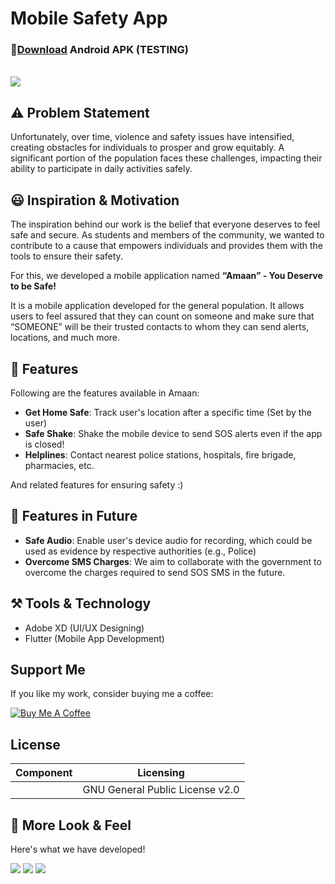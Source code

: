 # Mobile Safety App

###  🔽[Download][download] Android APK (TESTING)

<br>

<img src="https://user-images.githubusercontent.com/43790152/136709012-5e27b2f9-06d6-40fc-8ed0-26d67818e204.png">

## ⚠️ Problem Statement
Unfortunately, over time, violence and safety issues have intensified, creating obstacles for individuals to prosper and grow equitably. A significant portion of the population faces these challenges, impacting their ability to participate in daily activities safely.

## 😃 Inspiration & Motivation
The inspiration behind our work is the belief that everyone deserves to feel safe and secure. As students and members of the community, we wanted to contribute to a cause that empowers individuals and provides them with the tools to ensure their safety.

For this, we developed a mobile application named **“Amaan” - You Deserve to be Safe!**

It is a mobile application developed for the general population. It allows users to feel assured that they can count on someone and make sure that “SOMEONE” will be their trusted contacts to whom they can send alerts, locations, and much more.

## 📱 Features
Following are the features available in Amaan:
- **Get Home Safe**: Track user's location after a specific time (Set by the user)
- **Safe Shake**: Shake the mobile device to send SOS alerts even if the app is closed!
- **Helplines**: Contact nearest police stations, hospitals, fire brigade, pharmacies, etc.

And related features for ensuring safety :)

## 🤔 Features in Future
- **Safe Audio**: Enable user's device audio for recording, which could be used as evidence by respective authorities (e.g., Police)
- **Overcome SMS Charges**: We aim to collaborate with the government to overcome the charges required to send SOS SMS in the future.

## ⚒️ Tools & Technology

- Adobe XD (UI/UX Designing)
- Flutter (Mobile App Development)

## Support Me
If you like my work, consider buying me a coffee:

[![Buy Me A Coffee](https://www.buymeacoffee.com/assets/img/custom_images/orange_img.png)](https://www.buymeacoffee.com/mwakideu)

## License

| Component | Licensing |
|-----------|-----------|
| | GNU General Public License v2.0 |

## 👀 More Look & Feel

Here's what we have developed!

<img src="https://user-images.githubusercontent.com/43790152/136709005-0d2444b1-0214-43f1-9a4f-7fc4400164fa.png">

<img src="https://user-images.githubusercontent.com/43790152/136709006-f2c5bd98-5c16-4f03-aae2-9449a7a3ddd1.png">

<img src="https://user-images.githubusercontent.com/43790152/136709008-974e5fde-ca20-492c-ae13-131b4c318c1f.png">

[download]: https://drive.google.com/file/d/1tEdz0d6l70O9uDjRZzpHKsav-PiPmlan/view?usp=sharing
